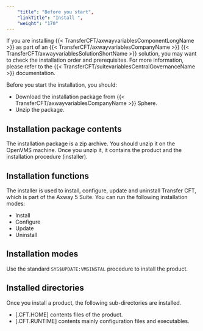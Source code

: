 ```yaml
---
    "title": "Before you start",
    "linkTitle": "Install ",
    "weight": "170"
---
```

If you are installing {{< TransferCFT/axwayvariablesComponentLongName  >}} as part of an {{< TransferCFT/axwayvariablesCompanyName  >}} {{< TransferCFT/axwayvariablesSolutionShortName  >}} solution, you may want to check the installation order and prerequisites. For more information, please refer to the {{< TransferCFT/suitevariablesCentralGovernanceName  >}} documentation.

Before you start the installation, you should:

- Download the installation package from {{< TransferCFT/axwayvariablesCompanyName  >}} Sphere.
- Unzip the package.

Installation package contents
-----------------------------

The installation package is a zip archive. You should unzip it on the OpenVMS machine. Once you unzip it, it contains the product and the installation procedure (installer).

Installation functions
----------------------

The installer is used to install, configure, update and uninstall Transfer CFT, which is part of the Axway 5 Suite. You can run the following installation modes:

- Install
- Configure
- Update
- Uninstall

Installation modes
------------------

Use the standard `SYS$UPDATE:VMSINSTAL` procedure to install the product.

Installed directories
---------------------

Once you install a product, the following sub-directories are installed.

- [.CFT.HOME] contents files of the product.
- [.CFT.RUNTIME] contents mainly configuration files and executables.
